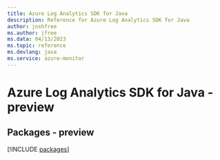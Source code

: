 ```yaml
---
title: Azure Log Analytics SDK for Java
description: Reference for Azure Log Analytics SDK for Java
author: joshfree
ms.author: jfree
ms.data: 04/13/2023
ms.topic: reference
ms.devlang: java
ms.service: azure-monitor
---
```

# Azure Log Analytics SDK for Java - preview
## Packages - preview
[!INCLUDE [packages](log-analytics-index.md)]